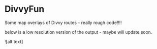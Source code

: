 # DivvyFun
Some map overlays of Divvy routes - really rough code!!!!

below is a low resolution version of the output - maybe will update soon.

![alt text]
